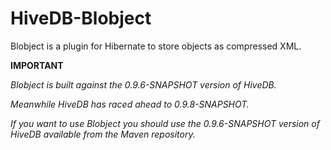 HiveDB-Blobject
===============

Blobject is a plugin for Hibernate to store objects as compressed XML.

**IMPORTANT** 

*Blobject is built against the 0.9.6-SNAPSHOT version of HiveDB.* 

*Meanwhile HiveDB has raced ahead to 0.9.8-SNAPSHOT.*

*If you want to use Blobject you should use the 0.9.6-SNAPSHOT version of HiveDB available from the Maven repository.*